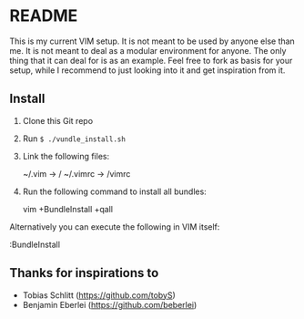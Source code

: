 README
======

This is my current VIM setup. It is not meant to be used by anyone else
than me. It is not meant to deal as a modular environment for anyone.
The only thing that it can deal for is as an example. Feel free to fork
as basis for your setup, while I recommend to just looking into it and
get inspiration from it.

Install
-------

1. Clone this Git repo
2. Run `$ ./vundle_install.sh`
3. Link the following files:

    ~/.vim          -> <repo>/
    ~/.vimrc        -> <repo>/vimrc

4. Run the following command to install all bundles:

    vim +BundleInstall +qall

Alternatively you can execute the following in VIM itself:

   :BundleInstall

Thanks for inspirations to
--------------------------

-   Tobias Schlitt (<https://github.com/tobyS>)
-   Benjamin Eberlei (<https://github.com/beberlei>)

